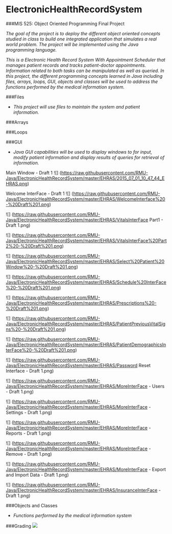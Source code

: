 # ElectronicHealthRecordSystem

###MIS 525:  Object Oriented Programming   Final Project

_The goal of the project is to deploy the different object oriented concepts studied in class to build one integrated application that simulates a real world problem. The project will be implemented using the Java programming language._

_This is a Electronic Health Record System With Appointment Scheduler that manages patient records and tracks patient-doctor appointments. Information related to both tasks can be manipulated as well as queried. In this project, the different programming concepts learned in Java including files, arrays, loops, GUI, objects and classes will be used to address the functions performed by the medical information system._

###Files
*  _This project will use files to maintain the system and patient information._

###Arrays

###Loops

###GUI
*  _Java GUI capabilities will be used to display windows to for input, modify patient information and display results of queries for retrieval of information._

Main Window - Draft 1
![] (https://raw.githubusercontent.com/RMU-Java/ElectronicHealthRecordSystem/master/EHRAS/2015_07_01_10_47_44_EHRAS.png)

Welcome InterFace - Draft 1
![] (https://raw.githubusercontent.com/RMU-Java/ElectronicHealthRecordSystem/master/EHRAS/WelcomeInterface%20-%20Draft%201.png)

![] (https://raw.githubusercontent.com/RMU-Java/ElectronicHealthRecordSystem/master/EHRAS/VitalsInterFace Part1 - Draft 1.png)

![] (https://raw.githubusercontent.com/RMU-Java/ElectronicHealthRecordSystem/master/EHRAS/VitalsInterFace%20Part2%20-%20Draft%201.png)

![] (https://raw.githubusercontent.com/RMU-Java/ElectronicHealthRecordSystem/master/EHRAS/Select%20Patient%20Window%20-%20Draft%201.png)

![] (https://raw.githubusercontent.com/RMU-Java/ElectronicHealthRecordSystem/master/EHRAS/Schedule%20InterFace%20-%20Draft%201.png)

![] (https://raw.githubusercontent.com/RMU-Java/ElectronicHealthRecordSystem/master/EHRAS/Prescriptions%20-%20Draft%201.png)

![] (https://raw.githubusercontent.com/RMU-Java/ElectronicHealthRecordSystem/master/EHRAS/PatientPreviousVitalSigns%20-%20Draft%201.png)

![] (https://raw.githubusercontent.com/RMU-Java/ElectronicHealthRecordSystem/master/EHRAS/PatientDemographicsInterFace%20-%20Draft%201.png)

![] (https://raw.githubusercontent.com/RMU-Java/ElectronicHealthRecordSystem/master/EHRAS/Password Reset Interface - Draft 1.png)

![] (https://raw.githubusercontent.com/RMU-Java/ElectronicHealthRecordSystem/master/EHRAS/MoreInterFace - Users - Draft 1.png)

![] (https://raw.githubusercontent.com/RMU-Java/ElectronicHealthRecordSystem/master/EHRAS/MoreInterFace - Settings - Draft 1.png)

![] (https://raw.githubusercontent.com/RMU-Java/ElectronicHealthRecordSystem/master/EHRAS/MoreInterFace - Reports - Draft 1.png)

![] (https://raw.githubusercontent.com/RMU-Java/ElectronicHealthRecordSystem/master/EHRAS/MoreInterFace - Remove - Draft 1.png)

![] (https://raw.githubusercontent.com/RMU-Java/ElectronicHealthRecordSystem/master/EHRAS/MoreInterFace - Export and Import Data - Draft 1.png)

![] (https://raw.githubusercontent.com/RMU-Java/ElectronicHealthRecordSystem/master/EHRAS/InsuranceInterFace -  Draft 1.png)




###Objects and Classes
*  _Functions performed by the medical information system_


###Grading
![](http://i.imgur.com/uphy7DZ.png)





